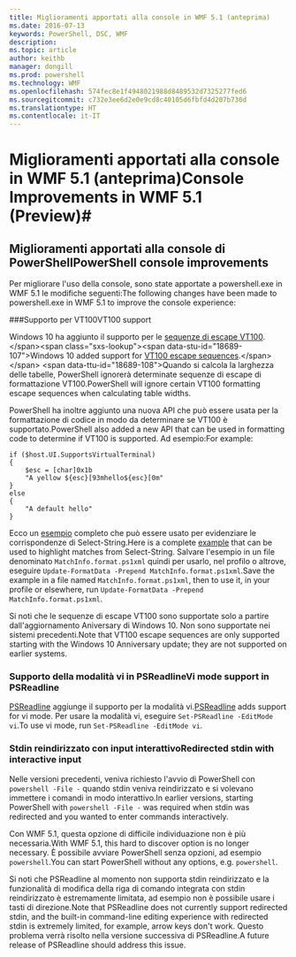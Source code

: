 ```yaml
---
title: Miglioramenti apportati alla console in WMF 5.1 (anteprima)
ms.date: 2016-07-13
keywords: PowerShell, DSC, WMF
description: 
ms.topic: article
author: keithb
manager: dongill
ms.prod: powershell
ms.technology: WMF
ms.openlocfilehash: 574fec8e1f4948021988d8489532d7325277fed6
ms.sourcegitcommit: c732e3ee6d2e0e9cd8c40105d6fbfd4d207b730d
ms.translationtype: HT
ms.contentlocale: it-IT
---
```

# <a name="console-improvements-in-wmf-51-preview"></a><span data-ttu-id="18689-103">Miglioramenti apportati alla console in WMF 5.1 (anteprima)</span><span class="sxs-lookup"><span data-stu-id="18689-103">Console Improvements in WMF 5.1 (Preview)</span></span>#

## <a name="powershell-console-improvements"></a><span data-ttu-id="18689-104">Miglioramenti apportati alla console di PowerShell</span><span class="sxs-lookup"><span data-stu-id="18689-104">PowerShell console improvements</span></span>

<span data-ttu-id="18689-105">Per migliorare l'uso della console, sono state apportate a powershell.exe in WMF 5.1 le modifiche seguenti:</span><span class="sxs-lookup"><span data-stu-id="18689-105">The following changes have been made to powershell.exe in WMF 5.1 to improve the console experience:</span></span>

###<a name="vt100-support"></a><span data-ttu-id="18689-106">Supporto per VT100</span><span class="sxs-lookup"><span data-stu-id="18689-106">VT100 support</span></span>

<span data-ttu-id="18689-107">Windows 10 ha aggiunto il supporto per le [sequenze di escape VT100](https://msdn.microsoft.com/en-us/library/windows/desktop/mt638032(v=vs.85).aspx).</span><span class="sxs-lookup"><span data-stu-id="18689-107">Windows 10 added support for [VT100 escape sequences](https://msdn.microsoft.com/en-us/library/windows/desktop/mt638032(v=vs.85).aspx).</span></span>
<span data-ttu-id="18689-108">Quando si calcola la larghezza delle tabelle, PowerShell ignorerà determinate sequenze di escape di formattazione VT100.</span><span class="sxs-lookup"><span data-stu-id="18689-108">PowerShell will ignore certain VT100 formatting escape sequences when calculating table widths.</span></span>

<span data-ttu-id="18689-109">PowerShell ha inoltre aggiunto una nuova API che può essere usata per la formattazione di codice in modo da determinare se VT100 è supportato.</span><span class="sxs-lookup"><span data-stu-id="18689-109">PowerShell also added a new API that can be used in formatting code to determine if VT100 is supported.</span></span> <span data-ttu-id="18689-110">Ad esempio:</span><span class="sxs-lookup"><span data-stu-id="18689-110">For example:</span></span>

```
if ($host.UI.SupportsVirtualTerminal)
{
    $esc = [char]0x1b
    "A yellow ${esc}[93mhello${esc}[0m"
}
else
{
    "A default hello"
}
```
<span data-ttu-id="18689-111">Ecco un [esempio](https://gist.github.com/lzybkr/dcb973dccd54900b67783c48083c28f7) completo che può essere usato per evidenziare le corrispondenze di Select-String.</span><span class="sxs-lookup"><span data-stu-id="18689-111">Here is a complete [example](https://gist.github.com/lzybkr/dcb973dccd54900b67783c48083c28f7) that can be used to highlight matches from Select-String.</span></span>
<span data-ttu-id="18689-112">Salvare l'esempio in un file denominato `MatchInfo.format.ps1xml` quindi per usarlo, nel profilo o altrove, eseguire `Update-FormatData -Prepend MatchInfo.format.ps1xml`.</span><span class="sxs-lookup"><span data-stu-id="18689-112">Save the example in a file named `MatchInfo.format.ps1xml`, then to use it, in your profile or elsewhere, run `Update-FormatData -Prepend MatchInfo.format.ps1xml`.</span></span>

<span data-ttu-id="18689-113">Si noti che le sequenze di escape VT100 sono supportate solo a partire dall'aggiornamento Aniversary di Windows 10. Non sono supportate nei sistemi precedenti.</span><span class="sxs-lookup"><span data-stu-id="18689-113">Note that VT100 escape sequences are only supported starting with the Windows 10 Anniversary update; they are not supported on earlier systems.</span></span>   

### <a name="vi-mode-support-in-psreadline"></a><span data-ttu-id="18689-114">Supporto della modalità vi in PSReadline</span><span class="sxs-lookup"><span data-stu-id="18689-114">Vi mode support in PSReadline</span></span>

<span data-ttu-id="18689-115">[PSReadline](https://github.com/lzybkr/PSReadLine) aggiunge il supporto per la modalità vi.</span><span class="sxs-lookup"><span data-stu-id="18689-115">[PSReadline](https://github.com/lzybkr/PSReadLine) adds support for vi mode.</span></span> <span data-ttu-id="18689-116">Per usare la modalità vi, eseguire `Set-PSReadline -EditMode vi`.</span><span class="sxs-lookup"><span data-stu-id="18689-116">To use vi mode, run `Set-PSReadline -EditMode vi`.</span></span>

### <a name="redirected-stdin-with-interactive-input"></a><span data-ttu-id="18689-117">Stdin reindirizzato con input interattivo</span><span class="sxs-lookup"><span data-stu-id="18689-117">Redirected stdin with interactive input</span></span> 

<span data-ttu-id="18689-118">Nelle versioni precedenti, veniva richiesto l'avvio di PowerShell con `powershell -File -` quando stdin veniva reindirizzato e si volevano immettere i comandi in modo interattivo.</span><span class="sxs-lookup"><span data-stu-id="18689-118">In earlier versions, starting PowerShell with `powershell -File -` was required when stdin was redirected and you wanted to enter commands interactively.</span></span>

<span data-ttu-id="18689-119">Con WMF 5.1, questa opzione di difficile individuazione non è più necessaria.</span><span class="sxs-lookup"><span data-stu-id="18689-119">With WMF 5.1, this hard to discover option is no longer necessary.</span></span> <span data-ttu-id="18689-120">È possibile avviare PowerShell senza opzioni, ad esempio `powershell`.</span><span class="sxs-lookup"><span data-stu-id="18689-120">You can start PowerShell without any options, e.g. `powershell`.</span></span>

<span data-ttu-id="18689-121">Si noti che PSReadline al momento non supporta stdin reindirizzato e la funzionalità di modifica della riga di comando integrata con stdin reindirizzato è estremamente limitata, ad esempio non è possibile usare i tasti di direzione.</span><span class="sxs-lookup"><span data-stu-id="18689-121">Note that PSReadline does not currently support redirected stdin, and the built-in command-line editing experience with redirected stdin is extremely limited, for example, arrow keys don't work.</span></span> <span data-ttu-id="18689-122">Questo problema verrà risolto nella versione successiva di PSReadline.</span><span class="sxs-lookup"><span data-stu-id="18689-122">A future release of PSReadline should address this issue.</span></span>   
